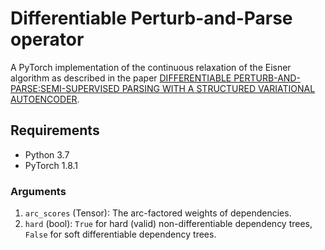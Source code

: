 # Differentiable Perturb-and-Parse operator

A PyTorch implementation of the continuous relaxation of the Eisner algorithm as described in the paper [DIFFERENTIABLE PERTURB-AND-PARSE:SEMI-SUPERVISED PARSING WITH A STRUCTURED VARIATIONAL AUTOENCODER](https://arxiv.org/pdf/1807.09875.pdf).

## Requirements
* Python 3.7
* PyTorch 1.8.1

### Arguments
1) `arc_scores` (Tensor): The arc-factored weights of dependencies.
2) `hard` (bool): `True` for hard (valid) non-differentiable dependency trees, `False` for soft differentiable dependency trees.
